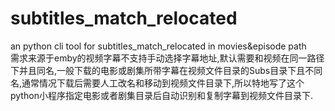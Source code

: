 # subtitles_match_relocated
an python cli tool for subtitles_match_relocated in movies&amp;episode path  
需求来源于emby的视频字幕不支持手动选择字幕地址,默认需要和视频在同一路径下并且同名,一般下载的电影或剧集所带字幕在视频文件目录的Subs目录下且不同名,通常情况下载后需要人工改名和移动到视频文件目录下,所以特地写了这个python小程序指定电影或者剧集目录后自动识别和复制字幕到视频文件目录下.
